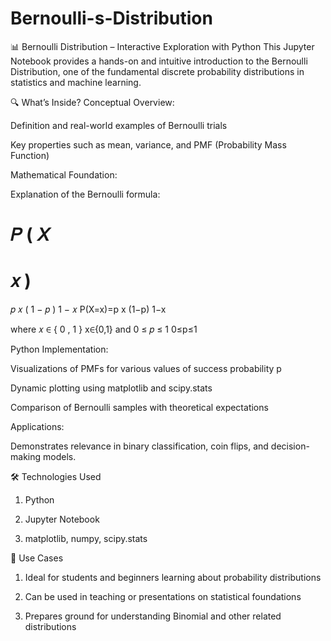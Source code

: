 # Bernoulli-s-Distribution
📊 Bernoulli Distribution – Interactive Exploration with Python
This Jupyter Notebook provides a hands-on and intuitive introduction to the Bernoulli Distribution, one of the fundamental discrete probability distributions in statistics and machine learning.

🔍 What’s Inside?
Conceptual Overview:

Definition and real-world examples of Bernoulli trials

Key properties such as mean, variance, and PMF (Probability Mass Function)

Mathematical Foundation:

Explanation of the Bernoulli formula:

𝑃
(
𝑋
=
𝑥
)
=
𝑝
𝑥
(
1
−
𝑝
)
1
−
𝑥
P(X=x)=p 
x
 (1−p) 
1−x
 
where 
𝑥
∈
{
0
,
1
}
x∈{0,1} and 
0
≤
𝑝
≤
1
0≤p≤1

Python Implementation:

Visualizations of PMFs for various values of success probability p

Dynamic plotting using matplotlib and scipy.stats

Comparison of Bernoulli samples with theoretical expectations

Applications:

Demonstrates relevance in binary classification, coin flips, and decision-making models.

🛠️ Technologies Used
1. Python

2. Jupyter Notebook

3. matplotlib, numpy, scipy.stats

📌 Use Cases
1. Ideal for students and beginners learning about probability distributions

2. Can be used in teaching or presentations on statistical foundations

3. Prepares ground for understanding Binomial and other related distributions
